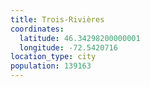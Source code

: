 ```yaml
---
title: Trois-Rivières
coordinates:
  latitude: 46.34298200000001
  longitude: -72.5420716
location_type: city
population: 139163
---
```

